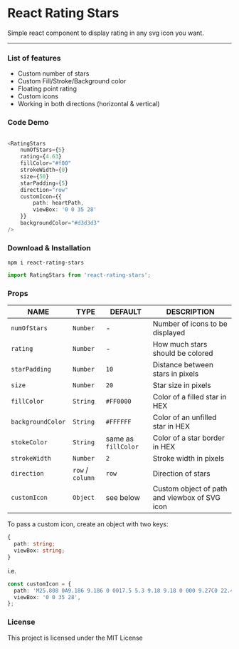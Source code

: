 React Rating Stars
=======================================

Simple react component to display rating in any svg icon you want.

* * *

### List of features

*   Custom number of stars
*   Custom Fill/Stroke/Background color
*   Floating point rating
*   Custom icons
*   Working in both directions (horizontal & vertical)

### Code Demo

```typescript jsx We will use markdown for the Syntax Highlighting

<RatingStars
    numOfStars={5}
    rating={4.63}
    fillColor="#f00"
    strokeWidth={0}
    size={50}
    starPadding={5}
    direction="row"
    customIcon={{
        path: heartPath,
        viewBox: '0 0 35 28'
    }}
    backgroundColor="#d3d3d3"
/>

```

### Download & Installation

```shell 
npm i react-rating-stars
```

```typescript
import RatingStars from 'react-rating-stars';
```

### Props
|NAME|TYPE|DEFAULT|DESCRIPTION|
|----|----|-------|-----------|
|`numOfStars`|`Number`|-|Number of icons to be displayed|
|`rating`|`Number`|-|How much stars should be colored|
|`starPadding`|`Number`|`10`|Distance between stars in pixels|
|`size`|`Number`|`20`|Star size in pixels|
|`fillColor`|`String`|`#FF0000`|Color of a filled star in HEX|
|`backgroundColor`|`String`|`#FFFFFF`|Color of an unfilled star in HEX
|`stokeColor`|`String`|same as `fillColor`|Color of a star border in HEX|
|`strokeWidth`|`Number`|`2`|Stroke width in pixels|
|`direction`|`row` / `column`|`row`|Direction of stars|
|`customIcon`|`Object`|see below|Custom object of path and viewbox of SVG icon|

To pass a custom icon, create an object with two keys:
```typescript
{
  path: string;
  viewBox: string;
}
```
i.e.
```typescript
const customIcon = {
  path: 'M25.808 0A9.186 9.186 0 0017.5 5.3 9.18 9.18 0 000 9.27C0 22.421 17.5 28 17.5 28S35 22.421 35 9.27A9.231 9.231 0 0025.808 0',
  viewBox: '0 0 35 28',
};
```

### License

This project is licensed under the MIT License
